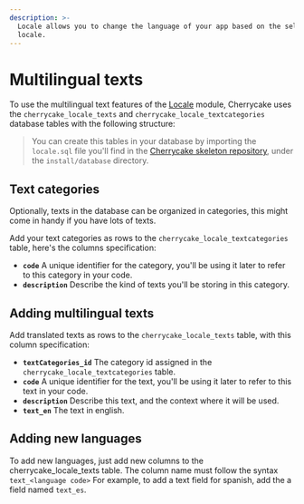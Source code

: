 ```yaml
---
description: >-
  Locale allows you to change the language of your app based on the selected
  locale.
---
```


# Multilingual texts

To use the multilingual text features of the [Locale](../../reference/core-modules/locale/) module, Cherrycake uses the `cherrycake_locale_texts` and `cherrycake_locale_textcategories` database tables with the following structure:

> You can create this tables in your database by importing the `locale.sql` file you'll find in the [Cherrycake skeleton repository](https://github.com/tin-cat/cherrycake-skeleton), under the `install/database` directory.

## Text categories

Optionally, texts in the database can be organized in categories, this might come in handy if you have lots of texts.

Add your text categories as rows to the `cherrycake_locale_textcategories` table, here's the columns specification:

* **`code`** A unique identifier for the category, you'll be using it later to refer to this category in your code.
* **`description`** Describe the kind of texts you'll be storing in this category.

## Adding multilingual texts

Add translated texts as rows to the `cherrycake_locale_texts` table, with this column specification:

* **`textCategories_id`** The category id assigned in the `cherrycake_locale_textcategories` table.
* **`code`** A unique identifier for the text, you'll be using it later to refer to this text in your code.
* **`description`** Describe this text, and the context where it will be used.
* **`text_en`** The text in english.

## Adding new languages

To add new languages, just add new columns to the cherrycake\_locale\_texts table. The column name must follow the syntax  `text_<language code>` For example, to add a text field for spanish, add the a field named `text_es`.




